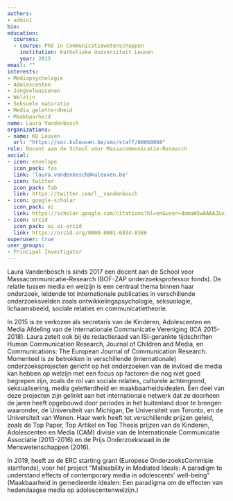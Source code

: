 ```yaml
---
authors:
- admin1
bio:
education:
  courses:
  - course: PhD in Communicatiewetenschappen
    institution: Katholieke Universiteit Leuven
    year: 2013
email: ""
interests:
- Mediapsychologie
- Adolescenten
- Jongvolwassenen
- Welzijn
- Seksuele maturatie
- Media geletterdheid
- Maakbaarheid
name: Laura Vandenbosch
organizations:
- name: KU Leuven
  url: "https://soc.kuleuven.be/smc/staff/00060068"
role: Docent aan de School voor Massacommunicatie-Research
social:
- icon: envelope
  icon_pack: fas
  link: 'laura.vandenbosch@kuleuven.be'
- icon: twitter
  icon_pack: fab
  link: https://twitter.com/l__vandenbosch
- icon: google-scholar
  icon_pack: ai
  link: https://scholar.google.com/citations?hl=en&user=damaWSwAAAAJ&view_op=list_works&citft=1&email_for_op=LucaCarbone.LC%40gmail.com&gmla=AJsN-F7t2CYHHlWeJY3deewm-X4ZMmGIyZTX8n6I4B0oyaPhiurr6O2RUvipMX5kj9NwSv5kCHA2iTvFV4Mkw7GA0m9U2mBQIWHnywgqOTMUu29QbimAgPW-k6oqxRFTvedMc-D8SrQc4AFyq6LA87ar4PJhZDpsA_B1-Z4uS742VbL1rEjrScyqh32yVBuYH_9IQXpNhLYqxWzdcpTOOOCxzpH6y9I_rk1ygE4T84JbQJD0nAO6CnsJZ1xjg5s4r59O_87gwvRR
- icon: orcid
  icon_pack: ai ai-orcid
  link: https://orcid.org/0000-0001-6834-8386
superuser: true
user_groups:
- Principal Investigator
---
```


Laura Vandenbosch is sinds 2017 een docent aan de School voor Massacommunicatie-Research (BOF-ZAP onderzoeksprofessor fonds). De relatie tussen media en welzijn is een centraal thema  binnen haar onderzoek, leidende tot internationale publicaties in verschillende onderzoeksvelden zoals ontwikkelingspsychologie, seksuologie, lichaamsbeeld, sociale relaties en communicatietheorie.

In 2015 is ze verkozen als secretaris van de Kinderen, Adolescenten en Media Afdeling van de Internationale Communicatie Vereniging (ICA 2015-2018). Laura zetelt ook bij de redactieraad van ISI-gerankte tijdschriften Human Communication Research, Journal of Children and Media, en Communications: The European Journal of Communication Research. 
Momenteel is ze betrokken in verschillende (internationale) onderzoeksprojecten gericht op het onderzoeken van de invloed die media kan hebben op welzijn met een focus op factoren die nog niet goed begrepen zijn, zoals de rol van sociale relaties, culturele achtergrond, seksualisering, media geletterdheid en maakbaarheidsidealen. Een deel van deze projecten zijn gelinkt aan het internationale netwerk dat ze doorheen de jaren heeft opgebouwd door periodes in het buitenland door te brengen waaronder, de Universiteit van Michigan, De Universiteit van Toronto, en de Universiteit van Wenen. Haar werk heeft tot verschillende prijzen geleid, zoals de Top Paper, Top Artikel en Top Thesis prijzen van de Kinderen, Adolescenten en Media (CAM) divisie van de Internationale Communicatie Associatie (2013-2016) en de Prijs Onderzoeksraad in de Menswetenschappen (2016).

In 2019, heeft ze de ERC starting grant (Europese OnderzoeksCommisie startfonds), voor het project "Malleability in Mediated Ideals: A paradigm to understand effects of contemporary media in adolescents' well-being" (Maakbaarheid in gemedieerde idealen: Een paradigma om de effecten van hedendaagse media op adolescentenwelzijn.)

